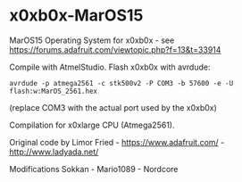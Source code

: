 # x0xb0x-MarOS15
MarOS15 Operating System for x0xb0x - see https://forums.adafruit.com/viewtopic.php?f=13&t=33914

Compile with AtmelStudio.
Flash x0xb0x with avrdude:

`avrdude -p atmega2561 -c stk500v2 -P COM3 -b 57600 -e -U flash:w:MarOS_2561.hex`

(replace COM3 with the actual port used by the x0xb0x)

Compilation for x0xlarge CPU (Atmega2561).

Original code by Limor Fried - https://www.adafruit.com/ - http://www.ladyada.net/

Modifications Sokkan - Mario1089 - Nordcore
